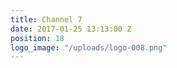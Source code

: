 ```yaml
---
title: Channel 7
date: 2017-01-25 13:13:00 Z
position: 18
logo_image: "/uploads/logo-008.png"
---
```


